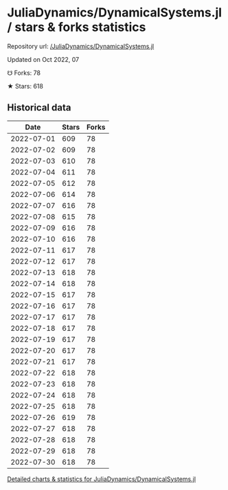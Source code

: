# JuliaDynamics/DynamicalSystems.jl / stars & forks statistics

Repository url: [/JuliaDynamics/DynamicalSystems.jl](https://github.com/JuliaDynamics/DynamicalSystems.jl)

Updated on Oct 2022, 07

☋ Forks: 78

★ Stars: 618

## Historical data
| Date | Stars | Forks |
|------|-------|-------|
| 2022-07-01 | 609 | 78 | 
| 2022-07-02 | 609 | 78 | 
| 2022-07-03 | 610 | 78 | 
| 2022-07-04 | 611 | 78 | 
| 2022-07-05 | 612 | 78 | 
| 2022-07-06 | 614 | 78 | 
| 2022-07-07 | 616 | 78 | 
| 2022-07-08 | 615 | 78 | 
| 2022-07-09 | 616 | 78 | 
| 2022-07-10 | 616 | 78 | 
| 2022-07-11 | 617 | 78 | 
| 2022-07-12 | 617 | 78 | 
| 2022-07-13 | 618 | 78 | 
| 2022-07-14 | 618 | 78 | 
| 2022-07-15 | 617 | 78 | 
| 2022-07-16 | 617 | 78 | 
| 2022-07-17 | 617 | 78 | 
| 2022-07-18 | 617 | 78 | 
| 2022-07-19 | 617 | 78 | 
| 2022-07-20 | 617 | 78 | 
| 2022-07-21 | 617 | 78 | 
| 2022-07-22 | 618 | 78 | 
| 2022-07-23 | 618 | 78 | 
| 2022-07-24 | 618 | 78 | 
| 2022-07-25 | 618 | 78 | 
| 2022-07-26 | 619 | 78 | 
| 2022-07-27 | 618 | 78 | 
| 2022-07-28 | 618 | 78 | 
| 2022-07-29 | 618 | 78 | 
| 2022-07-30 | 618 | 78 | 


[Detailed charts & statistics for JuliaDynamics/DynamicalSystems.jl](https://reviewgithub.com/rep/JuliaDynamics/DynamicalSystems.jl)

